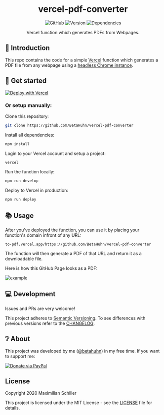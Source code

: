 <div align="center">
  
# vercel-pdf-converter

[![GitHub](https://img.shields.io/github/license/mashape/apistatus.svg)](https://github.com/BetaHuhn/vercel-pdf-converter/blob/master/LICENSE) ![Version](https://img.shields.io/github/package-json/v/betahuhn/vercel-pdf-converter) ![Dependencies](https://img.shields.io/david/betahuhn/vercel-pdf-converter)

Vercel function which generates PDFs from Webpages.

</div>

## 👋 Introduction

This repo contains the code for a simple [Vercel](https://vercel.com) function which generates a PDF file from any webpage using a [headless Chrome instance](https://github.com/puppeteer/puppeteer).

## 🚀 Get started

[![Deploy with Vercel](https://vercel.com/button)](https://vercel.com/new/git/external?repository-url=https%3A%2F%2Fgithub.com%2FBetaHuhn%2Fvercel-pdf-converter)

### Or setup manually:

Clone this repository:

```sh
git clone https://github.com/BetaHuhn/vercel-pdf-converter
```

Install all dependencies:

```sh
npm install
```

Login to your Vercel account and setup a project:

```sh
vercel
```

Run the function locally:

```sh
npm run develop
```

Deploy to Vercel in production:

```sh
npm run deploy 
```

## 📚 Usage

After you've deployed the function, you can use it by placing your function's domain infront of any URL:

```
to-pdf.vercel.app/https://github.com/BetaHuhn/vercel-pdf-converter
```

The function will then generate a PDF of that URL and return it as a downloadable file.

Here is how this GitHub Page looks as a PDF:

![example](https://cdn.mxis.ch/assets/vercel-pdf-converter/preview.png)

## 💻 Development

Issues and PRs are very welcome!

This project adheres to [Semantic Versioning](https://semver.org/spec/v2.0.0.html). To see differences with previous versions refer to the [CHANGELOG](CHANGELOG.md).

## ❔ About

This project was developed by me ([@betahuhn](https://github.com/BetaHuhn)) in my free time. If you want to support me:

[![Donate via PayPal](https://img.shields.io/badge/paypal-donate-009cde.svg)](https://www.paypal.com/cgi-bin/webscr?cmd=_s-xclick&hosted_button_id=394RTSBEEEFEE)

## License

Copyright 2020 Maximilian Schiller

This project is licensed under the MIT License - see the [LICENSE](LICENSE) file for details.
